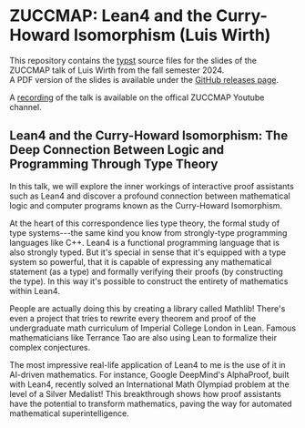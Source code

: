 # ZUCCMAP: Lean4 and the Curry-Howard Isomorphism (Luis Wirth)

This repository contains the [typst](https://typst.app) source files for the slides of the ZUCCMAP talk of Luis Wirth from the fall semester 2024.\
A PDF version of the slides is available under the [GitHub releases page](https://github.com/luiswirth/zuccmap2024fs/releases).

A [recording](https://www.youtube.com/watch?v=Sy_4z751YWI) of the talk is available on the offical ZUCCMAP Youtube channel.

## Lean4 and the Curry-Howard Isomorphism: The Deep Connection Between Logic and Programming Through Type Theory

In this talk, we will explore the inner workings of interactive proof assistants
such as Lean4 and discover a profound connection between mathematical logic and
computer programs known as the Curry-Howard Isomorphism.

At the heart of this correspondence lies type theory, the formal study of type
systems---the same kind you know from strongly-type programming languages like
C++. Lean4 is a functional programming language that is also strongly typed. But
it's special in sense that it's equipped with a type system so powerful, that
it is capable of expressing any mathematical statement (as a type) and formally
verifying their proofs (by constructing the type). In this way it's possible to
construct the entirety of mathematics within Lean4.

People are actually doing this by creating a library called Mathlib!
There's even a project that tries to rewrite every theorem and proof of the
undergraduate math curriculum of Imperial College London in Lean. Famous
mathematicians like Terrance Tao are also using Lean to formalize their complex
conjectures.

The most impressive real-life application of Lean4 to me is the use of it in
AI-driven mathematics. For instance, Google DeepMind's AlphaProof, built with
Lean4, recently solved an International Math Olympiad problem at the level
of a Silver Medalist! This breakthrough shows how proof assistants have the
potential to transform mathematics, paving the way for automated mathematical
superintelligence.

